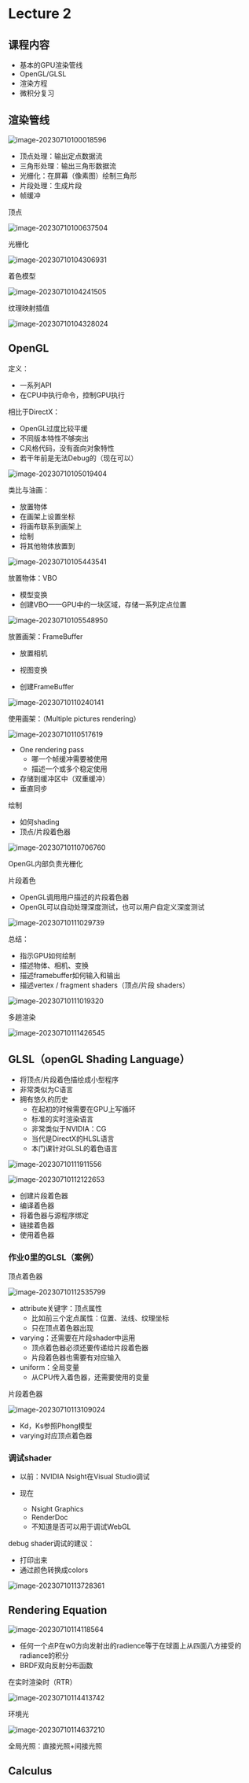 # Lecture 2

## 课程内容

- 基本的GPU渲染管线
- OpenGL/GLSL
- 渲染方程
- 微积分复习



## 渲染管线

![image-20230710100018596](http://typora-yy.oss-cn-hangzhou.aliyuncs.com/img/image-20230710100018596.png)

- 顶点处理：输出定点数据流
- 三角形处理：输出三角形数据流
- 光栅化：在屏幕（像素图）绘制三角形
- 片段处理：生成片段
- 帧缓冲



顶点

![image-20230710100637504](http://typora-yy.oss-cn-hangzhou.aliyuncs.com/img/image-20230710100637504.png)

光栅化

![image-20230710104306931](http://typora-yy.oss-cn-hangzhou.aliyuncs.com/img/image-20230710104306931.png)



着色模型

![image-20230710104241505](http://typora-yy.oss-cn-hangzhou.aliyuncs.com/img/image-20230710104241505.png)



纹理映射插值

![image-20230710104328024](http://typora-yy.oss-cn-hangzhou.aliyuncs.com/img/image-20230710104328024.png)



## OpenGL

定义：

- 一系列API
- 在CPU中执行命令，控制GPU执行



相比于DirectX：

- OpenGL过度比较平缓
- 不同版本特性不够突出
- C风格代码，没有面向对象特性
- 若干年前是无法Debug的（现在可以）

![image-20230710105019404](http://typora-yy.oss-cn-hangzhou.aliyuncs.com/img/image-20230710105019404.png)



类比与油画：

- 放置物体
- 在画架上设置坐标
- 将画布联系到画架上
- 绘制
- 将其他物体放置到 

![image-20230710105443541](http://typora-yy.oss-cn-hangzhou.aliyuncs.com/img/image-20230710105443541.png)



放置物体：VBO

- 模型变换
- 创建VBO——GPU中的一块区域，存储一系列定点位置

![image-20230710105548950](http://typora-yy.oss-cn-hangzhou.aliyuncs.com/img/image-20230710105548950.png)



放置画架：FrameBuffer

- 放置相机

- 视图变换
- 创建FrameBuffer

![image-20230710110240141](http://typora-yy.oss-cn-hangzhou.aliyuncs.com/img/image-20230710110240141.png)



使用画架：（Multiple pictures rendering）

![image-20230710110517619](http://typora-yy.oss-cn-hangzhou.aliyuncs.com/img/image-20230710110517619.png)

- One rendering pass 
  - 哪一个帧缓冲需要被使用
  - 描述一个或多个稳定使用
- 存储到缓冲区中（双重缓冲）
- 垂直同步



绘制

- 如何shading
- 顶点/片段着色器



![image-20230710110706760](http://typora-yy.oss-cn-hangzhou.aliyuncs.com/img/image-20230710110706760.png)



OpenGL内部负责光栅化



片段着色

- OpenGL调用用户描述的片段着色器
- OpenGL可以自动处理深度测试，也可以用户自定义深度测试

![image-20230710111029739](http://typora-yy.oss-cn-hangzhou.aliyuncs.com/img/image-20230710111029739.png)



总结：

- 指示GPU如何绘制
- 描述物体、相机、变换
- 描述framebuffer如何输入和输出
- 描述vertex / fragment shaders（顶点/片段 shaders）

![image-20230710111019320](http://typora-yy.oss-cn-hangzhou.aliyuncs.com/img/image-20230710111019320.png)

多趟渲染

![image-20230710111426545](http://typora-yy.oss-cn-hangzhou.aliyuncs.com/img/image-20230710111426545.png)



## GLSL（openGL Shading Language）

- 将顶点/片段着色描绘成小型程序
- 非常类似为C语言
- 拥有悠久的历史
  - 在起初的时候需要在GPU上写循环
  - 标准的实时渲染语言
  - 非常类似于NVIDIA：CG
  - 当代是DirectX的HLSL语言
  - 本门课针对GLSL的着色语言

![image-20230710111911556](http://typora-yy.oss-cn-hangzhou.aliyuncs.com/img/image-20230710111911556.png)



![image-20230710112122653](http://typora-yy.oss-cn-hangzhou.aliyuncs.com/img/image-20230710112122653.png)

- 创建片段着色器
- 编译着色器
- 将着色器与源程序绑定
- 链接着色器
- 使用着色器



### 作业0里的GLSL（案例）

顶点着色器

![image-20230710112535799](http://typora-yy.oss-cn-hangzhou.aliyuncs.com/img/image-20230710112535799.png)

- attribute关键字：顶点属性
  - 比如前三个定点属性：位置、法线、纹理坐标
  - 只在顶点着色器出现
- varying：还需要在片段shader中运用
  - 顶点着色器必须还要传递给片段着色器
  - 片段着色器也需要有对应输入
- uniform：全局变量
  - 从CPU传入着色器，还需要使用的变量



片段着色器

![image-20230710113109024](http://typora-yy.oss-cn-hangzhou.aliyuncs.com/img/image-20230710113109024.png)

- Kd，Ks参照Phong模型
- varying对应顶点着色器



### 调试shader

- 以前：NVIDIA Nsight在Visual Studio调试

- 现在
  - Nsight Graphics
  - RenderDoc
  - 不知道是否可以用于调试WebGL





debug shader调试的建议：

- 打印出来
- 通过颜色转换成colors



![image-20230710113728361](http://typora-yy.oss-cn-hangzhou.aliyuncs.com/img/image-20230710113728361.png)





## Rendering Equation

![image-20230710114118564](http://typora-yy.oss-cn-hangzhou.aliyuncs.com/img/image-20230710114118564.png)

- 任何一个点P在w0方向发射出的radience等于在球面上从四面八方接受的radiance的积分
- BRDF双向反射分布函数



在实时渲染时（RTR）

![image-20230710114413742](http://typora-yy.oss-cn-hangzhou.aliyuncs.com/img/image-20230710114413742.png)



环境光

![image-20230710114637210](http://typora-yy.oss-cn-hangzhou.aliyuncs.com/img/image-20230710114637210.png)



全局光照：直接光照+间接光照





## Calculus

